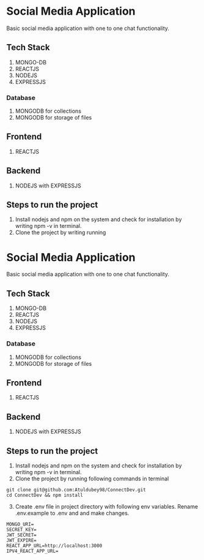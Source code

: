 
# Social Media Application

Basic social media application with one to one chat functionality.

## Tech Stack 
1. MONGO-DB
2. REACTJS
3. NODEJS
4. EXPRESSJS

### Database

1. MONGODB for collections
2. MONGODB for storage of files

## Frontend

1. REACTJS

## Backend

1. NODEJS with EXPRESSJS

## Steps to run the project

1. Install nodejs and npm on the system and check for installation by writing npm -v in terminal.
2. Clone the project by writing running 
    


# Social Media Application

Basic social media application with one to one chat functionality.

## Tech Stack 
1. MONGO-DB
2. REACTJS
3. NODEJS
4. EXPRESSJS

### Database

1. MONGODB for collections
2. MONGODB for storage of files

## Frontend

1. REACTJS

## Backend

1. NODEJS with EXPRESSJS

## Steps to run the project

1. Install nodejs and npm on the system and check for installation by writing npm -v in terminal.
2. Clone the project by running following commands in terminal
```
git clone git@github.com:Atuldubey98/ConnectDev.git
cd ConnectDev && npm install
```

3. Create .env file in project directory with following env variables. Rename .env.example to .env and and make changes.
```
MONGO_URI=
SECRET_KEY=
JWT_SECRET=
JWT_EXPIRE=
REACT_APP_URL=http://localhost:3000
IPV4_REACT_APP_URL=
```